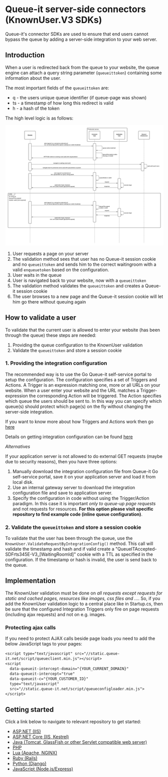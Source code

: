 # Queue-it server-side connectors (KnownUser.V3 SDKs)
Queue-it's connector SDKs are used to ensure that end users cannot bypass the queue by adding a server-side integration to your web server.

## Introduction
When a user is redirected back from the queue to your website, the queue engine can attach a query string parameter (`queueittoken`) containing some information about the user.

The most important fields of the `queueittoken` are:

 - q - the users unique queue identifier (if queue-page was shown)
 - ts - a timestamp of how long this redirect is valid
 - h - a hash of the token

The high level logic is as follows:

![The KnownUser validation flow](https://github.com/queueit/Documentation/blob/main/serverside-connectors-v4/connector-sequence-v4.png)

 1. User requests a page on your server
 2. The validation method sees that user has no Queue-it session cookie and no `queueittoken` and sends him to the correct waitingroom with a valid `enqueuetoken` based on the configuration.
 3. User waits in the queue
 4. User is navigated back to your website, now with a `queueittoken`
 5. The validation method validates the `queueittoken` and creates a Queue-it session cookie
 6. The user browses to a new page and the Queue-it session cookie will let him go there without queuing again

## How to validate a user
To validate that the current user is allowed to enter your website (has been through the queue) these steps are needed:

 1. Providing the queue configuration to the KnownUser validation
 2. Validate the `queueittoken` and store a session cookie

### 1. Providing the integration configuration
The recommended way is to use the Go Queue-it self-service portal to setup the configuration. The configuration specifies a set of Triggers and Actions. A Trigger is an expression matching one, more or all URLs on your website. 
When a user enter your website and the URL matches a Trigger-expression the corresponding Action will be triggered. 
The Action specifies which queue the users should be sent to. 
In this way you can specify which queue(s) should protect which page(s) on the fly without changing the server-side integration. 

If you want to know more about how Triggers and Actions work then go [here](https://github.com/queueit/Documentation/tree/main/serverside-connectors/integration-actions)

Details on getting integration configuration can be found [here](https://github.com/queueit/Documentation/tree/main/serverside-connectors/integration-config)

_Alternatives_

If your application server is not allowed to do external GET requests (maybe due to security reasons), then you have three options:

1. Manually download the integration configuration file from Queue-it Go self-service portal, save it on your application server and load it from local disk.
2. Use an internal gateway server to download the integration configuration file and save to application server.
3. Specify the configuration in code without using the Trigger/Action paradigm. In this case it is important *only to queue-up page requests* and not requests for resources. **For this option please visit specific repository to find example code (inline queue configuration)**.

### 2. Validate the `queueittoken` and store a session cookie
To validate that the user has been through the queue, use the `KnownUser.ValidateRequestByIntegrationConfig()` method. 
This call will validate the timestamp and hash and if valid create a "QueueITAccepted-SDFrts345E-V3_[WaitingRoomId]" cookie with a TTL as specified in the configuration.
If the timestamp or hash is invalid, the user is send back to the queue.

## Implementation
The KnownUser validation must be done on *all requests except requests for static and cached pages, resources like images, css files and ...*. 
So, if you add the KnownUser validation logic to a central place like in Startup.cs, then be sure that the configured Integration Triggers only fire on page requests (including ajax requests) and not on e.g. images.

### Protecting ajax calls
If you need to protect AJAX calls beside page loads you need to add the below JavaScript tags to your pages:
```
<script type="text/javascript" src="//static.queue-it.net/script/queueclient.min.js"></script>
<script
  data-queueit-intercept-domain="{YOUR_CURRENT_DOMAIN}"
  data-queueit-intercept="true"
  data-queueit-c="{YOUR_CUSTOMER_ID}"
  type="text/javascript"
  src="//static.queue-it.net/script/queueconfigloader.min.js">
</script>
```


## Getting started
Click a link below to navigate to relevant repository to get started:

- [ASP.NET (IIS)](https://github.com/queueit/KnownUser.V3.ASPNET)
- [ASP.NET Core (IIS, Kestrel)](https://github.com/queueit/KnownUser.V3.ASPNETCORE)
- [Java (Tomcat, GlassFish or other Servlet compatible web server)](https://github.com/queueit/KnownUser.V3.JAVA)
- [PHP](https://github.com/queueit/KnownUser.V3.PHP)
- [Lua (Apache, NGINX)](https://github.com/queueit/KnownUser.V3.Lua)
- [Ruby (Rails)](https://github.com/queueit/KnownUser.V3.RubyOnRails)
- [Python (Django)](https://github.com/queueit/KnownUser.V3.Python)
- [JavaScript (Node.js/Express)](https://github.com/queueit/KnownUser.V3.Javascript)
